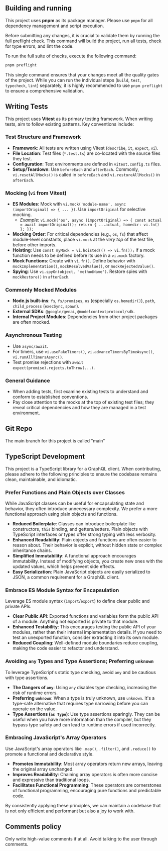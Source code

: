 ## Building and running

This project uses **pnpm** as its package manager. Please use `pnpm` for all dependency management and script execution.

Before submitting any changes, it is crucial to validate them by running the full preflight check. This command will build the project, run all tests, check for type errors, and lint the code.

To run the full suite of checks, execute the following command:

```bash
pnpm preflight
```

This single command ensures that your changes meet all the quality gates of the project. While you can run the individual steps (`build`, `test`, `typecheck`, `lint`) separately, it is highly recommended to use `pnpm preflight` to ensure a comprehensive validation.

## Writing Tests

This project uses **Vitest** as its primary testing framework. When writing tests, aim to follow existing patterns. Key conventions include:

### Test Structure and Framework

- **Framework**: All tests are written using Vitest (`describe`, `it`, `expect`, `vi`).
- **File Location**: Test files (`*.test.ts`) are co-located with the source files they test.
- **Configuration**: Test environments are defined in `vitest.config.ts` files.
- **Setup/Teardown**: Use `beforeEach` and `afterEach`. Commonly, `vi.resetAllMocks()` is called in `beforeEach` and `vi.restoreAllMocks()` in `afterEach`.

### Mocking (`vi` from Vitest)

- **ES Modules**: Mock with `vi.mock('module-name', async (importOriginal) => { ... })`. Use `importOriginal` for selective mocking.
  - _Example_: `vi.mock('os', async (importOriginal) => { const actual = await importOriginal(); return { ...actual, homedir: vi.fn() }; });`
- **Mocking Order**: For critical dependencies (e.g., `os`, `fs`) that affect module-level constants, place `vi.mock` at the _very top_ of the test file, before other imports.
- **Hoisting**: Use `const myMock = vi.hoisted(() => vi.fn());` if a mock function needs to be defined before its use in a `vi.mock` factory.
- **Mock Functions**: Create with `vi.fn()`. Define behavior with `mockImplementation()`, `mockResolvedValue()`, or `mockRejectedValue()`.
- **Spying**: Use `vi.spyOn(object, 'methodName')`. Restore spies with `mockRestore()` in `afterEach`.

### Commonly Mocked Modules

- **Node.js built-ins**: `fs`, `fs/promises`, `os` (especially `os.homedir()`), `path`, `child_process` (`execSync`, `spawn`).
- **External SDKs**: `@google/genai`, `@modelcontextprotocol/sdk`.
- **Internal Project Modules**: Dependencies from other project packages are often mocked.

### Asynchronous Testing

- Use `async/await`.
- For timers, use `vi.useFakeTimers()`, `vi.advanceTimersByTimeAsync()`, `vi.runAllTimersAsync()`.
- Test promise rejections with `await expect(promise).rejects.toThrow(...)`.

### General Guidance

- When adding tests, first examine existing tests to understand and conform to established conventions.
- Pay close attention to the mocks at the top of existing test files; they reveal critical dependencies and how they are managed in a test environment.

## Git Repo

The main branch for this project is called "main"

## TypeScript Development

This project is a TypeScript library for a GraphQL client. When contributing, please adhere to the following principles to ensure the codebase remains clean, maintainable, and idiomatic.

### Prefer Functions and Plain Objects over Classes

While JavaScript classes can be useful for encapsulating state and behavior, they often introduce unnecessary complexity. We prefer a more functional approach using plain objects and functions.

- **Reduced Boilerplate**: Classes can introduce boilerplate like constructors, `this` binding, and getters/setters. Plain objects with TypeScript interfaces or types offer strong typing with less verbosity.
- **Enhanced Readability**: Plain objects and functions are often easier to reason about. Their behavior is explicit, without hidden state or complex inheritance chains.
- **Simplified Immutability**: A functional approach encourages immutability. Instead of modifying objects, you create new ones with the updated values, which helps prevent side effects.
- **Easy Serialization**: Plain JavaScript objects are easily serialized to JSON, a common requirement for a GraphQL client.

### Embrace ES Module Syntax for Encapsulation

Leverage ES module syntax (`import`/`export`) to define clear public and private APIs.

- **Clear Public API**: Exported functions and variables form the public API of a module. Anything not exported is private to that module.
- **Enhanced Testability**: This encourages testing the public API of your modules, rather than their internal implementation details. If you need to test an unexported function, consider extracting it into its own module.
- **Reduced Coupling**: Well-defined module boundaries reduce coupling, making the code easier to refactor and understand.

### Avoiding `any` Types and Type Assertions; Preferring `unknown`

To leverage TypeScript's static type checking, avoid `any` and be cautious with type assertions.

- **The Dangers of `any`**: Using `any` disables type checking, increasing the risk of runtime errors.
- **Preferring `unknown`**: When a type is truly unknown, use `unknown`. It's a type-safe alternative that requires type narrowing before you can operate on the value.
- **Type Assertions (`as Type`)**: Use type assertions sparingly. They can be useful when you have more information than the compiler, but they bypass type safety and can lead to runtime errors if used incorrectly.

### Embracing JavaScript's Array Operators

Use JavaScript's array operators like `.map()`, `.filter()`, and `.reduce()` to promote a functional and declarative style.

- **Promotes Immutability**: Most array operators return new arrays, leaving the original array unchanged.
- **Improves Readability**: Chaining array operators is often more concise and expressive than traditional loops.
- **Facilitates Functional Programming**: These operators are cornerstones of functional programming, encouraging pure functions and predictable code.

By consistently applying these principles, we can maintain a codebase that is not only efficient and performant but also a joy to work with.

## Comments policy

Only write high-value comments if at all. Avoid talking to the user through comments.
